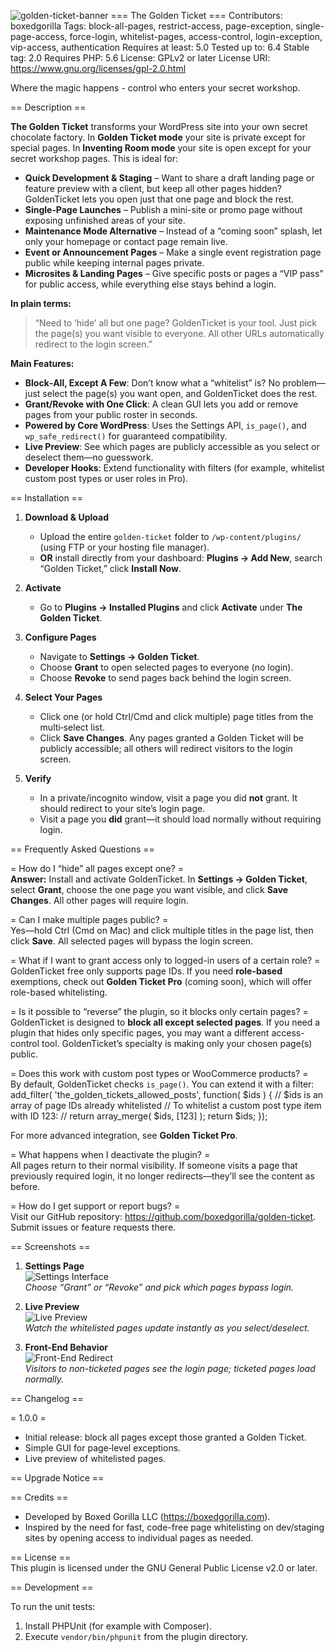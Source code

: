 
![golden-ticket-banner](https://github.com/user-attachments/assets/b34b8e65-79f3-49d1-8f2d-736c59f675e9)
=== The Golden Ticket ===
Contributors: boxedgorilla
Tags: block-all-pages, restrict-access, page-exception, single-page-access, force-login, whitelist-pages, access-control, login-exception, vip-access, authentication
Requires at least: 5.0
Tested up to: 6.4
Stable tag: 2.0
Requires PHP: 5.6
License: GPLv2 or later
License URI: https://www.gnu.org/licenses/gpl-2.0.html

Where the magic happens - control who enters your secret workshop.

== Description ==

**The Golden Ticket** transforms your WordPress site into your own secret chocolate factory. In **Golden Ticket mode** your site is private except for special pages. In **Inventing Room mode** your site is open except for your secret workshop pages. This is ideal for:

* **Quick Development & Staging** – Want to share a draft landing page or feature preview with a client, but keep all other pages hidden? GoldenTicket lets you open just that one page and block the rest.
* **Single‐Page Launches** – Publish a mini-site or promo page without exposing unfinished areas of your site.
* **Maintenance Mode Alternative** – Instead of a “coming soon” splash, let only your homepage or contact page remain live.
* **Event or Announcement Pages** – Make a single event registration page public while keeping internal pages private.
* **Microsites & Landing Pages** – Give specific posts or pages a “VIP pass” for public access, while everything else stays behind a login.

**In plain terms:**  
> “Need to ‘hide’ all but one page? GoldenTicket is your tool. Just pick the page(s) you want visible to everyone. All other URLs automatically redirect to the login screen.”

**Main Features:**
* **Block‐All, Except A Few**: Don’t know what a “whitelist” is? No problem—just select the page(s) you want open, and GoldenTicket does the rest.
* **Grant/Revoke with One Click**: A clean GUI lets you add or remove pages from your public roster in seconds.
* **Powered by Core WordPress**: Uses the Settings API, `is_page()`, and `wp_safe_redirect()` for guaranteed compatibility.
* **Live Preview**: See which pages are publicly accessible as you select or deselect them—no guesswork.
* **Developer Hooks**: Extend functionality with filters (for example, whitelist custom post types or user roles in Pro).

== Installation ==

1. **Download & Upload**  
   - Upload the entire `golden-ticket` folder to `/wp-content/plugins/` (using FTP or your hosting file manager).  
   - **OR** install directly from your dashboard: **Plugins → Add New**, search “Golden Ticket,” click **Install Now**.

2. **Activate**  
   - Go to **Plugins → Installed Plugins** and click **Activate** under **The Golden Ticket**.

3. **Configure Pages**  
   - Navigate to **Settings → Golden Ticket**.  
   - Choose **Grant** to open selected pages to everyone (no login).  
   - Choose **Revoke** to send pages back behind the login screen.  

4. **Select Your Pages**  
   - Click one (or hold Ctrl/Cmd and click multiple) page titles from the multi‐select list.  
   - Click **Save Changes**. Any pages granted a Golden Ticket will be publicly accessible; all others will redirect visitors to the login screen.

5. **Verify**  
   - In a private/incognito window, visit a page you did **not** grant. It should redirect to your site’s login page.  
   - Visit a page you **did** grant—it should load normally without requiring login.

== Frequently Asked Questions ==

= How do I “hide” all pages except one? =  
**Answer:** Install and activate GoldenTicket. In **Settings → Golden Ticket**, select **Grant**, choose the one page you want visible, and click **Save Changes**. All other pages will require login.  

= Can I make multiple pages public? =  
Yes—hold Ctrl (Cmd on Mac) and click multiple titles in the page list, then click **Save**. All selected pages will bypass the login screen.  

= What if I want to grant access only to logged-in users of a certain role? =  
GoldenTicket free only supports page IDs. If you need **role-based** exemptions, check out **Golden Ticket Pro** (coming soon), which will offer role-based whitelisting.  

= Is it possible to “reverse” the plugin, so it blocks only certain pages? =  
GoldenTicket is designed to **block all except selected pages**. If you need a plugin that hides only specific pages, you may want a different access-control tool. GoldenTicket’s specialty is making only your chosen page(s) public.

= Does this work with custom post types or WooCommerce products? =  
By default, GoldenTicket checks `is_page()`. You can extend it with a filter:  
add_filter( 'the_golden_tickets_allowed_posts', function( $ids ) {
// $ids is an array of page IDs already whitelisted
// To whitelist a custom post type item with ID 123:
// return array_merge( $ids, [123] );
return $ids;
});

For more advanced integration, see **Golden Ticket Pro**.

= What happens when I deactivate the plugin? =  
All pages return to their normal visibility. If someone visits a page that previously required login, it no longer redirects—they’ll see the content as before.  

= How do I get support or report bugs? =  
Visit our GitHub repository: https://github.com/boxedgorilla/golden-ticket. Submit issues or feature requests there.  

== Screenshots ==

1. **Settings Page**  
   ![Settings Interface](assets/screenshot-1.png)  
   *Choose “Grant” or “Revoke” and pick which pages bypass login.*

2. **Live Preview**  
   ![Live Preview](assets/screenshot-2.png)  
   *Watch the whitelisted pages update instantly as you select/deselect.*

3. **Front‐End Behavior**  
   ![Front-End Redirect](assets/screenshot-3.png)  
   *Visitors to non-ticketed pages see the login page; ticketed pages load normally.*

== Changelog ==


= 1.0.0 =
* Initial release: block all pages except those granted a Golden Ticket.
* Simple GUI for page‐level exceptions.
* Live preview of whitelisted pages.

== Upgrade Notice ==

== Credits ==

* Developed by Boxed Gorilla LLC (https://boxedgorilla.com).  
* Inspired by the need for fast, code-free page whitelisting on dev/staging sites by opening access to individual pages as needed.

== License ==  
This plugin is licensed under the GNU General Public License v2.0 or later.

== Development ==

To run the unit tests:

1. Install PHPUnit (for example with Composer).
2. Execute `vendor/bin/phpunit` from the plugin directory.
